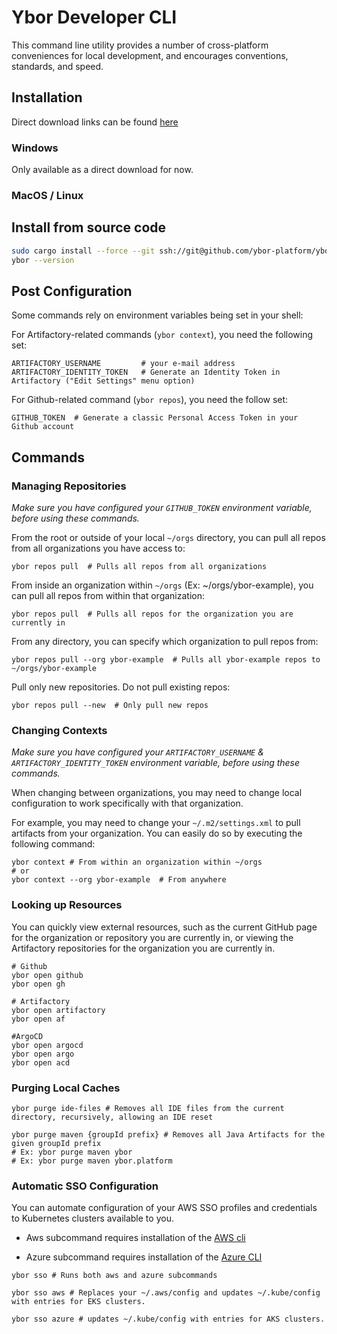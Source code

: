 # Ybor Developer CLI

This command line utility provides a number of cross-platform conveniences for local development, and encourages
conventions, standards, and speed.

## Installation

Direct download links can be found [here][ybor binaries azure bin]

### Windows

Only available as a direct download for now.
<!-- Add winget command when appropriate -->

### MacOS / Linux

<!-- @christiannuss-ybor: 2024-10-07: commented out since we don't have the tap set up yet
## Intall using brew

```sh
brew install ybor-tech/tap/ybor
ybor --version
```

Also available through direct download
-->

## Install from source code
```sh
sudo cargo install --force --git ssh://git@github.com/ybor-platform/ybor-cli.git --root /usr/local
ybor --version
```

## Post Configuration

Some commands rely on environment variables being set in your shell:

For Artifactory-related commands (`ybor context`), you need the following set:

```shell
ARTIFACTORY_USERNAME         # your e-mail address
ARTIFACTORY_IDENTITY_TOKEN   # Generate an Identity Token in Artifactory ("Edit Settings" menu option)
```

For Github-related command (`ybor repos`), you need the follow set:

```shell 
GITHUB_TOKEN  # Generate a classic Personal Access Token in your Github account
```

## Commands

### Managing Repositories

_Make sure you have configured your `GITHUB_TOKEN` environment variable, before using these commands._

From the root or outside of your local `~/orgs` directory, you can pull all repos from all organizations you have access to:

```shell
ybor repos pull  # Pulls all repos from all organizations 
```

From inside an organization within `~/orgs` (Ex: ~/orgs/ybor-example), you can pull all repos from within that organization:

```shell
ybor repos pull  # Pulls all repos for the organization you are currently in 
```

From any directory, you can specify which organization to pull repos from:

```shell
ybor repos pull --org ybor-example  # Pulls all ybor-example repos to ~/orgs/ybor-example 
```

Pull only new repositories.  Do not pull existing repos:

```shell
ybor repos pull --new  # Only pull new repos 
```

### Changing Contexts

_Make sure you have configured your `ARTIFACTORY_USERNAME` & `ARTIFACTORY_IDENTITY_TOKEN` environment variable, before using these commands._

When changing between organizations, you may need to change local configuration to work specifically with that organization.

For example, you may need to change your `~/.m2/settings.xml` to pull artifacts from your organization.  You can easily do so by executing the following command:

```shell
ybor context # From within an organization within ~/orgs
# or
ybor context --org ybor-example  # From anywhere
```

### Looking up Resources

You can quickly view external resources, such as the current GitHub page for the organization or repository you are currently
in, or viewing the Artifactory repositories for the organization you are currently in.

```shell
# Github
ybor open github
ybor open gh

# Artifactory
ybor open artifactory
ybor open af

#ArgoCD
ybor open argocd
ybor open argo
ybor open acd
```

### Purging Local Caches

```shell
ybor purge ide-files # Removes all IDE files from the current directory, recursively, allowing an IDE reset

ybor purge maven {groupId prefix} # Removes all Java Artifacts for the given groupId prefix
# Ex: ybor purge maven ybor
# Ex: ybor purge maven ybor.platform
```

### Automatic SSO Configuration

You can automate configuration of your AWS SSO profiles and credentials to Kubernetes clusters available to you.

* Aws subcommand requires installation of the [AWS cli](https://docs.aws.amazon.com/cli/latest/userguide/getting-started-install.html)

* Azure subcommand requires installation of the [Azure CLI](https://learn.microsoft.com/en-us/cli/azure/install-azure-cli)

```shell
ybor sso # Runs both aws and azure subcommands

ybor sso aws # Replaces your ~/.aws/config and updates ~/.kube/config with entries for EKS clusters.

ybor sso azure # updates ~/.kube/config with entries for AKS clusters.
```

[ybor binaries azure bin]: https://naxpublicstuffs.blob.core.windows.net/binaries?comp=list&restype=container
